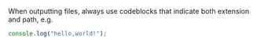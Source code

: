 When outputting files, always use codeblocks that indicate both extension and path, e.g.

```js path="index.js"
console.log("hello,world!");
```
